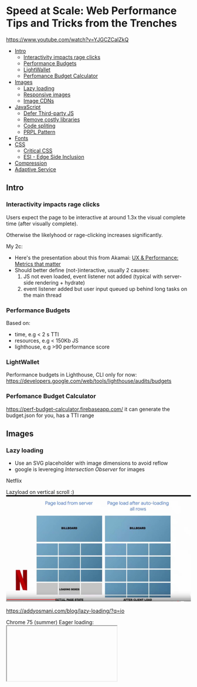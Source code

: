# Speed at Scale: Web Performance Tips and Tricks from the Trenches

https://www.youtube.com/watch?v=YJGCZCaIZkQ

- [Intro](#intro)
  * [Interactivity impacts rage clicks](#interactivity-impacts-rage-clicks)
  * [Performance Budgets](#performance-budgets)
  * [LightWallet](#lightwallet)
  * [Perfomance Budget Calculator](#perfomance-budget-calculator)
- [Images](#images)
  * [Lazy loading](#lazy-loading)
  * [Responsive images](#responsive-images)
  * [Image CDNs](#image-cdns)
- [JavaScript](#javascript)
  * [Defer Third-party JS](#defer-third-party-js)
  * [Remove costly libraries](#remove-costly-libraries)
  * [Code spliting](#code-spliting)
  * [PRPL Pattern](#prpl-pattern)
- [Fonts](#fonts)
- [CSS](#css)
  * [Critical CSS](#critical-css)
  * [ESI - Edge Side Inclusion](#esi---edge-side-inclusion)
- [Compression](#compression)
- [Adaptive Service](#adaptive-service)

## Intro

### Interactivity impacts rage clicks

Users expect the page to be interactive at around 1.3x the visual complete time (after visually complete).

Otherwise the likelyhood or rage-clicking increases significantly.

My 2c:
* Here's the presentation about this from Akamai: [UX & Performance: Metrics that matter](https://speakerdeck.com/bluesmoon/ux-and-performance-metrics-that-matter-a062d37f-e6c7-4b8a-8399-472ec76bb75e?slide=16)
* Should better define (not-)interactive, usually 2 causes:
  1. JS not even loaded, event listener not added (typical with server-side rendering + hydrate)
  2. event listener added but user input queued up behind long tasks on the main thread

### Performance Budgets

Based on:
* time, e.g < 2 s TTI
* resources, e.g < 150Kb JS
* lighthouse, e.g >90 performance score

### LightWallet

Performance budgets in Lighthouse, CLI only for now:
https://developers.google.com/web/tools/lighthouse/audits/budgets

### Perfomance Budget Calculator

https://perf-budget-calculator.firebaseapp.com/
it can generate the budget.json for you, has a TTI range

## Images

### Lazy loading

- Use an SVG placeholder with image dimensions to avoid reflow
- google is levereging *Intersection Observer* for images

Netflix

Lazyload on vertical scroll :)
![netflix-page-load](netflix-page-load.jpg)

https://addyosmani.com/blog/lazy-loading/?q=io

Chrome 75 (summer)
Eager loading: <iframe loading="eager">
Lazy Loading: <img loading=lazy>

chrome://flags/#enable-lazy-frame-loading

### Responsive images

Twitter limits pixel density on images to 2x (retina) - human eye cannot see more

### Image CDNs


## JavaScript


### Defer Third-party JS

57% of execution time in average

- defer 3rd party js

### Remove costly libraries

TOKOPEDIA 
- serves a "lite" version of their app to new users
- Lite Version uses Svelte: service workers precache their react app in the background (WOW)

### Code spliting

- lazyload on demand

### PRPL Pattern

Jabong:
Push minimal code to get interactive:
1. HTML CSS JS
2. Render fast
3. Precache other routes (SW)
4. Lazy-load JS On demand

## Fonts

font-display: swap

## CSS

### Critical CSS

- inline critical CSS: deliver document in <= 14Kb
https://github.com/addyosmani/critical
- impact in FCP, careful if it is too much

### ESI - Edge Side Inclusion

Markup language for assembling documents; CDN feature
<esi:include src="/critical.css?service=article">

## Compression

Brotli

- companies are using on static assets

![brotli](brotli.jpg)

## Adaptive Service

navigator.connection.effectiveType
navigator.connection.saveData

twitter 80% reduction on data-usage from images on web

Ebay:
On a fast connection, features like product zooming will load on demand. On slow connections, they won't.

![summary](getfast-stayfast.jpg)